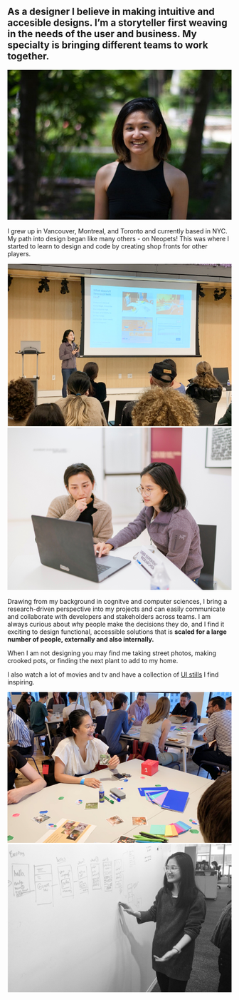 ## As a designer I believe in making intuitive and accesible designs. I’m a storyteller first weaving in the needs of the user and business. **My specialty is bringing different teams to work together.**

![profilepicture](/assets/images/profilepic.jpg)

I grew up in Vancouver, Montreal, and Toronto and currently based in NYC. My path into design began like many others - on Neopets! This was where I started to learn to design and code by creating shop fronts for other players.

<div class="grid">
<article>
  <img src="/assets/images/Image-1.jpg"/>
 </article>
 <article>
  <img src="/assets/images/Image-2.jpg"/>
 </article>
</div>


Drawing from my background in cognitve and computer sciences, I bring a research-driven perspective into my projects and can easily communicate and collaborate with developers and stakeholders across teams. I am always curious about why people make the decisions they do, and I find it exciting to design functional, accessible solutions that is **scaled for a large number of people, externally and also internally.**

When I am not designing you may find me taking street photos, making crooked pots, or finding the next plant to add to my home.

I also watch a lot of movies and tv and have a collection of [UI stills](https://www.are.na/anna-nguyen-0rkqu6uzk-q/user-interfaces-in-film-and-tv) I find inspiring.

<div class="grid">
 <article>
  <img src="/assets/images/Image-3.jpg"/>
 </article>
  <article>
  <img src="/assets/images/Image-4.jpg"/>
 </article>
</div>